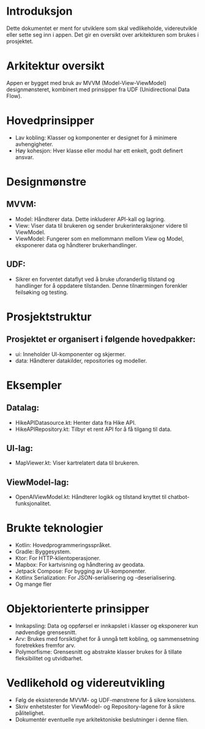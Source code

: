 # Introduksjon

Dette dokumentet er ment for utviklere som skal vedlikeholde,
videreutvikle eller sette seg inn i appen.
Det gir en oversikt over arkitekturen som brukes i prosjektet.

# Arkitektur oversikt

Appen er bygget med bruk av MVVM (Model-View-ViewModel) designmønsteret,
kombinert med prinsipper fra UDF (Unidirectional Data Flow).

# Hovedprinsipper

- Lav kobling: Klasser og komponenter er designet for å minimere avhengigheter.
- Høy kohesjon: Hver klasse eller modul har ett enkelt, godt definert ansvar.

# Designmønstre

## MVVM:

- Model: Håndterer data. Dette inkluderer API-kall og lagring.
- View: Viser data til brukeren og sender brukerinteraksjoner videre til ViewModel.
- ViewModel: Fungerer som en mellommann mellom View og Model, eksponerer data og håndterer
  brukerhandlinger.

## UDF:

- Sikrer en forventet dataflyt ved å bruke uforanderlig tilstand og handlinger for å oppdatere
  tilstanden. Denne tilnærmingen forenkler feilsøking og testing.

# Prosjektstruktur

## Prosjektet er organisert i følgende hovedpakker:

- ui: Inneholder UI-komponenter og skjermer.
- data: Håndterer datakilder, repositories og modeller.

# Eksempler

## Datalag:

- HikeAPIDatasource.kt: Henter data fra Hike API.
- HikeAPIRepository.kt: Tilbyr et rent API for å få tilgang til data.

## UI-lag:

- MapViewer.kt: Viser kartrelatert data til brukeren.

## ViewModel-lag:

- OpenAIViewModel.kt: Håndterer logikk og tilstand knyttet til chatbot-funksjonalitet.

# Brukte teknologier

- Kotlin: Hovedprogrammeringsspråket.
- Gradle: Byggesystem.
- Ktor: For HTTP-klientoperasjoner.
- Mapbox: For kartvisning og håndtering av geodata.
- Jetpack Compose: For bygging av UI-komponenter.
- Kotlinx Serialization: For JSON-serialisering og -deserialisering.
- Og mange fler

# Objektorienterte prinsipper

- Innkapsling: Data og oppførsel er innkapslet i klasser og eksponerer kun nødvendige grensesnitt.
- Arv: Brukes med forsiktighet for å unngå tett kobling, og sammensetning foretrekkes fremfor arv.
- Polymorfisme: Grensesnitt og abstrakte klasser brukes for å tillate fleksibilitet og utvidbarhet.

# Vedlikehold og videreutvikling

- Følg de eksisterende MVVM- og UDF-mønstrene for å sikre konsistens.
- Skriv enhetstester for ViewModel- og Repository-lagene for å sikre pålitelighet.
- Dokumentér eventuelle nye arkitektoniske beslutninger i denne filen.